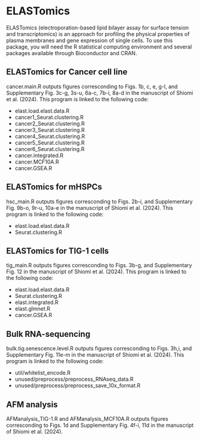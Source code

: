 # ELASTomics
ELASTomics (electroporation-based lipid bilayer assay for surface tension and transcriptomics) is an approach for profiling the physical properties of plasma membranes and gene expression of single cells. To use this package, you will need the R statistical computing environment and several packages available through Bioconductor and CRAN.


## ELASTomics for Cancer cell line
cancer.main.R outputs figures corresconding to Figs. 1b, c, e, g-l, and Supplementary Fig. 3c-g, 3s-u, 6a-c, 7b-i, 8a-d in the manuscript of Shiomi et al. (2024).
This program is linked to the following code:
- elast.load.elast.data.R
- cancer1_Seurat.clustering.R
- cancer2_Seurat.clustering.R
- cancer3_Seurat.clustering.R
- cancer4_Seurat.clustering.R
- cancer5_Seurat.clustering.R
- cancer6_Seurat.clustering.R
- cancer.integrated.R
- cancer.MCF10A.R
- cancer.GSEA.R


## ELASTomics for mHSPCs
hsc_main.R outputs figures corresconding to Figs. 2b-i, and Supplementary Fig. 9b-o, 9r-u, 10a-e in the manuscript of Shiomi et al. (2024).
This program is linked to the following code:
- elast.load.elast.data.R
- Seurat.clustering.R


## ELASTomics for TIG-1 cells
tig_main.R outputs figures corresconding to Figs. 3b-g, and Supplementary Fig. 12 in the manuscript of Shiomi et al. (2024).
This program is linked to the following code:
- elast.load.elast.data.R
- Seurat.clustering.R
- elast.integrated.R
- elast.glmnet.R
- cancer.GSEA.R


## Bulk RNA-sequencing
bulk.tig.senescence.level.R outputs figures corresconding to Figs. 3h,i, and Supplementary Fig. 11e-m in the manuscript of Shiomi et al. (2024).
This program is linked to the following code:
- util/whitelist_encode.R
- unused/preprocess/preprocess_RNAseq_data.R
- unused/preprocess/preprocess_save_10x_format.R


## AFM analysis
AFManalysis_TIG-1.R and AFManalysis_MCF10A.R outputs figures corresconding to Figs. 1d and Supplementary Fig. 4f-i, 11d in the manuscript of Shiomi et al. (2024).
